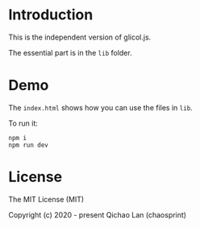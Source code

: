 # Introduction

This is the independent version of glicol.js.

The essential part is in the `lib` folder.

# Demo

The ```index.html``` shows how you can use the files in `lib`.

To run it:

```
npm i
npm run dev
```

# License

The MIT License (MIT)

Copyright (c) 2020 - present Qichao Lan (chaosprint)